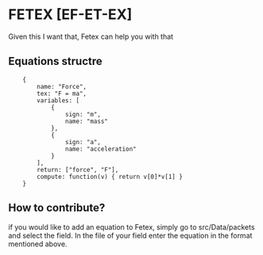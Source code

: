 # FETEX [EF-ET-EX]
Given this I want that, Fetex can help you with that


## Equations structre
```
    {
        name: "Force",
        tex: "F = ma",        
        variables: [
            {
                sign: "m",
                name: "mass"
            },
            {
                sign: "a",
                name: "acceleration"
            }
        ],
        return: ["force", "F"],
        compute: function(v) { return v[0]*v[1] }
    }
```


## How to contribute?
if you would like to add an equation to Fetex, simply go to src/Data/packets and select the field. In the file of your field enter the equation in the format mentioned above.
